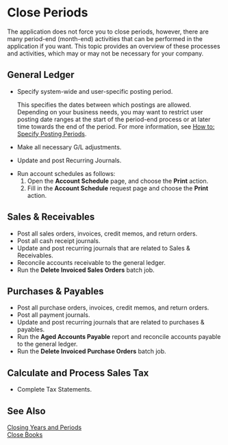 <properties
	pageTitle="Close Periods | Project “Madeira”"
	description="Explains the processes to complete to close a period."
	services=""
	documentationCenter="Madeira"
	authors="jswymer"/>

# Close Periods
The application does not force you to close periods, however, there are many period-end (month-end) activities that can be performed in the application if you want. This topic provides an overview of these processes and activities, which may or may not be necessary for your company.

## General Ledger
* Specify system-wide and user-specific posting period.

	This specifies the dates between which postings are allowed. Depending on your business needs, you may want to restrict user posting date ranges at the start of the period-end process or at later time towards the end of the period. For more information, see [How to: Specify Posting Periods](finance-how-specify-posting-periods.md).
* Make all necessary G/L adjustments.
* Update and post Recurring Journals.
<!--* Process Consolidations-->
* Run account schedules as follows:
  1. Open the **Account Schedule** page, and choose the **Print** action.
  2. Fill in the **Account Schedule** request page and choose the **Print** action.

## Sales & Receivables
* Post all sales orders, invoices, credit memos, and return orders.
* Post all cash receipt journals.
* Update and post recurring journals that are related to Sales & Receivables.
* Reconcile accounts receivable to the general ledger.
* Run the **Delete Invoiced Sales Orders** batch job.

## Purchases & Payables
* Post all purchase orders, invoices, credit memos, and return orders.
* Post all payment journals.
* Update and post recurring journals that are related to purchases & payables.
* Run the **Aged Accounts Payable** report and reconcile accounts payable to the general ledger.
* Run the **Delete Invoiced Purchase Orders** batch job.

<!-- ### Fixed Assets
* Post all maintenance costs have been posted through the fixed asset journals or invoices.
* Post adjustments.
* Post appreciation.
* Post depreciation.
* Update and post the recurring fixed asset journal.-->

<!--### Intercompany
* Process Intercompany Postings.-->

## Calculate and Process Sales Tax
*  Complete Tax Statements.

## See Also
[Closing Years and Periods](year-close-years-periods.md)  
[Close Books](year-close-books.md)
